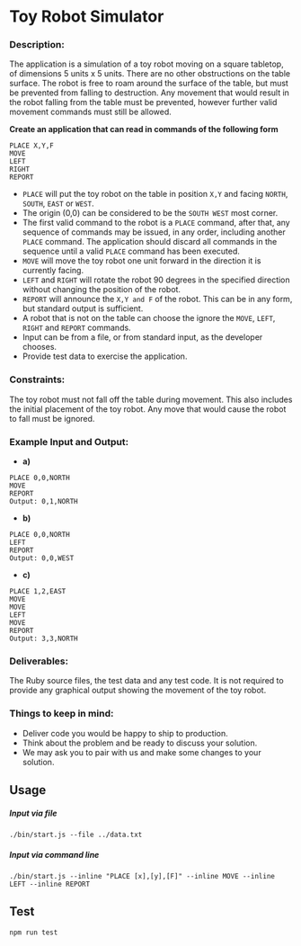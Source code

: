 # Toy Robot Simulator

### Description:
The application is a simulation of a toy robot moving on a square tabletop, of dimensions 5
units x 5 units. There are no other obstructions on the table surface. The robot is free to roam around the surface of the table, but must be prevented from falling to destruction. Any movement that would result in the robot falling from the table must be prevented, however further valid movement commands must still be allowed.

**Create an application that can read in commands of the following form**

```
PLACE X,Y,F
MOVE
LEFT
RIGHT
REPORT
```

- `PLACE` will put the toy robot on the table in position `X,Y` and facing `NORTH`, `SOUTH`, `EAST` or
`WEST`.
- The origin (0,0) can be considered to be the `SOUTH WEST` most corner.
- The first valid command to the robot is a `PLACE` command, after that, any sequence of
commands may be issued, in any order, including another `PLACE` command. The application
should discard all commands in the sequence until a valid `PLACE` command has been
executed.
- `MOVE` will move the toy robot one unit forward in the direction it is currently facing.
- `LEFT` and `RIGHT` will rotate the robot 90 degrees in the specified direction without changing
the position of the robot.
- `REPORT` will announce the `X,Y and F` of the robot. This can be in any form, but standard
output is sufficient.
- A robot that is not on the table can choose the ignore the `MOVE`, `LEFT`, `RIGHT` and `REPORT`
commands.
- Input can be from a file, or from standard input, as the developer chooses.
- Provide test data to exercise the application.

### Constraints:
The toy robot must not fall off the table during movement. This also includes the initial
placement of the toy robot.
Any move that would cause the robot to fall must be ignored.

### Example Input and Output:
- **a)**

```
PLACE 0,0,NORTH
MOVE
REPORT
Output: 0,1,NORTH
```

- **b)**

```
PLACE 0,0,NORTH
LEFT
REPORT
Output: 0,0,WEST
```

- **c)**

```
PLACE 1,2,EAST
MOVE
MOVE
LEFT
MOVE
REPORT
Output: 3,3,NORTH
```

### Deliverables:
The Ruby source files, the test data and any test code.
It is not required to provide any graphical output showing the movement of the toy robot.

### Things to keep in mind:
* Deliver code you would be happy to ship to production.
* Think about the problem and be ready to discuss your solution.
* We may ask you to pair with us and make some changes to your solution.

## Usage

##### Input via file
```
./bin/start.js --file ../data.txt
```

##### Input via command line
```
./bin/start.js --inline "PLACE [x],[y],[F]" --inline MOVE --inline LEFT --inline REPORT
```

## Test
```
npm run test
```
